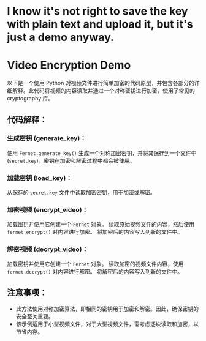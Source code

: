 # I know it's not right to save the key with plain text and upload it, but it's just a demo anyway.
# Video Encryption Demo

以下是一个使用 Python 对视频文件进行简单加密的代码原型，并包含各部分的详细解释。此代码将视频的内容读取并通过一个对称密钥进行加密，使用了常见的 cryptography 库。

## 代码解释：

### 生成密钥 (generate_key)：

使用 `Fernet.generate_key()` 生成一个对称加密密钥，并将其保存到一个文件中 (`secret.key`)。密钥在加密和解密过程中都会被使用。

### 加载密钥 (load_key)：

从保存的 `secret.key` 文件中读取加密密钥，用于加密或解密。

### 加密视频 (encrypt_video)：

加载密钥并使用它创建一个 `Fernet` 对象。
读取原始视频文件的内容，然后使用 `fernet.encrypt()` 对内容进行加密。
将加密后的内容写入到新的文件中。

### 解密视频 (decrypt_video)：

加载密钥并使用它创建一个 `Fernet` 对象。
读取加密的视频文件内容，使用 `fernet.decrypt()` 对内容进行解密。
将解密后的内容写入到新的文件中。

## 注意事项：

- 此方法使用对称加密算法，即相同的密钥用于加密和解密。因此，确保密钥的安全至关重要。
- 该示例适用于小型视频文件，对于大型视频文件，需考虑逐块读取和加密，以节省内存。